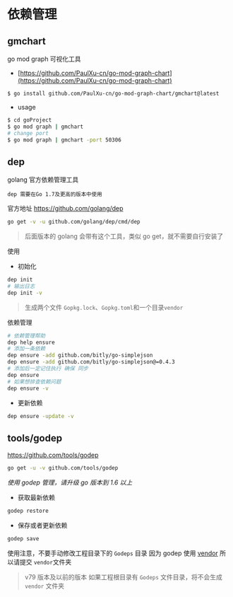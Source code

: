 # 依赖管理

## gmchart

go mod graph 可视化工具

- [https://github.com/PaulXu-cn/go-mod-graph-chart](https://github.com/PaulXu-cn/go-mod-graph-chart)

```bash
$ go install github.com/PaulXu-cn/go-mod-graph-chart/gmchart@latest
```
- usage

```bash
$ cd goProject
$ go mod graph | gmchart
# change port
$ go mod graph | gmchart -port 50306
```

## dep

golang 官方依赖管理工具

`dep 需要在Go 1.7及更高的版本中使用`

官方地址 https://github.com/golang/dep

```sh
go get -v -u github.com/golang/dep/cmd/dep
```

> 后面版本的 golang 会带有这个工具，类似 go get，就不需要自行安装了

使用

- 初始化

```sh
dep init
# 输出日志
dep init -v
```

> 生成两个文件 `Gopkg.lock`、`Gopkg.toml`和一个目录`vendor`

依赖管理

```sh
# 依赖管理帮助
dep help ensure
# 添加一条依赖
dep ensure -add github.com/bitly/go-simplejson
dep ensure -add github.com/bitly/go-simplejson@=0.4.3
# 添加后一定记住执行 确保 同步
dep ensure
# 如果想排查依赖问题
dep ensure -v
```

- 更新依赖

```sh
dep ensure -update -v
```

## tools/godep

https://github.com/tools/godep

```sh
go get -u -v github.com/tools/godep
```

*使用 godep 管理，请升级 go 版本到 1.6 以上*

- 获取最新依赖

```sh
godep restore
```

- 保存或者更新依赖

```sh
godep save
```

使用注意，不要手动修改工程目录下的 `Godeps` 目录
因为 godep 使用 [vendor](https://github.com/golang/go/commit/183cc0cd41f06f83cb7a2490a499e3f9101befff)
所以请提交 `vendor`文件夹

> v79 版本及以前的版本 如果工程根目录有 `Godeps` 文件目录，将不会生成 `vendor` 文件夹
